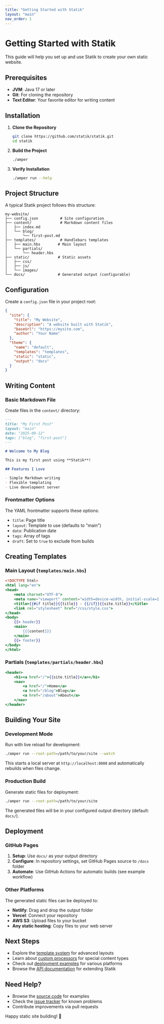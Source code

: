 ```yaml
---
title: "Getting Started with Statik"
layout: "main"
nav_order: 1
---
```


# Getting Started with Statik

This guide will help you set up and use Statik to create your own static website.

## Prerequisites

- **JVM**: Java 17 or later
- **Git**: For cloning the repository
- **Text Editor**: Your favorite editor for writing content

## Installation

1. **Clone the Repository**
   ```bash
   git clone https://github.com/statik/statik.git
   cd statik
   ```

2. **Build the Project**
   ```bash
   ./amper
   ```

3. **Verify Installation**
   ```bash
   ./amper run --help
   ```

## Project Structure

A typical Statik project follows this structure:

```
my-website/
├── config.json          # Site configuration
├── content/             # Markdown content files
│   ├── index.md
│   └── blog/
│       └── first-post.md
├── templates/           # Handlebars templates
│   ├── main.hbs        # Main layout
│   └── partials/
│       └── header.hbs
├── static/             # Static assets
│   ├── css/
│   ├── js/
│   └── images/
└── docs/               # Generated output (configurable)
```

## Configuration

Create a `config.json` file in your project root:

```json
{
  "site": {
    "title": "My Website",
    "description": "A website built with Statik",
    "baseUrl": "https://mysite.com",
    "author": "Your Name"
  },
  "theme": {
    "name": "default",
    "templates": "templates",
    "static": "static",
    "output": "docs"
  }
}
```

## Writing Content

### Basic Markdown File

Create files in the `content/` directory:

```markdown
---
title: "My First Post"
layout: "main"
date: "2025-09-12"
tags: ["blog", "first-post"]
---

# Welcome to My Blog

This is my first post using **Statik**!

## Features I Love

- Simple Markdown writing
- Flexible templating
- Live development server
```

### Frontmatter Options

The YAML frontmatter supports these options:

- `title`: Page title
- `layout`: Template to use (defaults to "main")
- `date`: Publication date
- `tags`: Array of tags
- `draft`: Set to `true` to exclude from builds

## Creating Templates

### Main Layout (`templates/main.hbs`)

```handlebars
<!DOCTYPE html>
<html lang="en">
<head>
    <meta charset="UTF-8">
    <meta name="viewport" content="width=device-width, initial-scale=1.0">
    <title>{{#if title}}{{title}} - {{/if}}{{site.title}}</title>
    <link rel="stylesheet" href="/css/style.css">
</head>
<body>
    {{> header}}
    <main>
        {{{content}}}
    </main>
    {{> footer}}
</body>
</html>
```

### Partials (`templates/partials/header.hbs`)

```handlebars
<header>
    <h1><a href="/">{{site.title}}</a></h1>
    <nav>
        <a href="/">Home</a>
        <a href="/blog">Blog</a>
        <a href="/about">About</a>
    </nav>
</header>
```

## Building Your Site

### Development Mode

Run with live reload for development:

```bash
./amper run --root-path=/path/to/your/site --watch
```

This starts a local server at `http://localhost:8080` and automatically rebuilds when files change.

### Production Build

Generate static files for deployment:

```bash
./amper run --root-path=/path/to/your/site
```

The generated files will be in your configured output directory (default: `docs/`).

## Deployment

### GitHub Pages

1. **Setup**: Use `docs/` as your output directory
2. **Configure**: In repository settings, set GitHub Pages source to `/docs` folder
3. **Automate**: Use GitHub Actions for automatic builds (see example workflow)

### Other Platforms

The generated static files can be deployed to:

- **Netlify**: Drag and drop the output folder
- **Vercel**: Connect your repository
- **AWS S3**: Upload files to your bucket
- **Any static hosting**: Copy files to your web server

## Next Steps

- Explore the [template system](/templates) for advanced layouts
- Learn about [custom processors](/processors) for special content types
- Check out [deployment examples](/deployment) for various platforms
- Browse the [API documentation](/api) for extending Statik

## Need Help?

- Browse the [source code](https://github.com/statik/statik) for examples
- Check the [issue tracker](https://github.com/statik/statik/issues) for known problems
- Contribute improvements via pull requests

Happy static site building! 🚀
